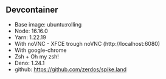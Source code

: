 ## Devcontainer

- Base image: ubuntu:rolling
- Node: 16.16.0
- Yarn: 1.22.19
- With noVNC - XFCE trough noVNC (http://localhost:6080)
- With google-chrome
- Zsh + Oh my zsh!
- Deno: 1.24.1
- github: https://github.com/zerdos/spike.land
